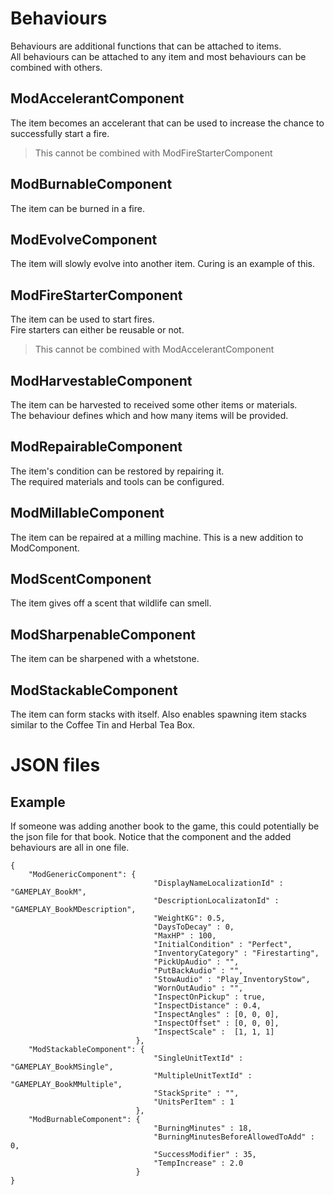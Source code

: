 # Behaviours

Behaviours are additional functions that can be attached to items.  
All behaviours can be attached to any item and most behaviours can be combined with others.

## ModAccelerantComponent

The item becomes an accelerant that can be used to increase the chance to successfully start a fire.
> This cannot be combined with ModFireStarterComponent

## ModBurnableComponent

The item can be burned in a fire.

## ModEvolveComponent

The item will slowly evolve into another item. Curing is an example of this.

## ModFireStarterComponent

The item can be used to start fires.  
Fire starters can either be reusable or not.

> This cannot be combined with ModAccelerantComponent


## ModHarvestableComponent

The item can be harvested to received some other items or materials.  
The behaviour defines which and how many items will be provided.


## ModRepairableComponent

The item's condition can be restored by repairing it.  
The required materials and tools can be configured.

## ModMillableComponent

The item can be repaired at a milling machine. This is a new addition to ModComponent.

## ModScentComponent

The item gives off a scent that wildlife can smell.

## ModSharpenableComponent

The item can be sharpened with a whetstone.

## ModStackableComponent

The item can form stacks with itself. Also enables spawning item stacks similar to the Coffee Tin and Herbal Tea Box.

# JSON files

## Example

If someone was adding another book to the game, this could potentially be the json file for that book. Notice that the component and the added behaviours are all in one file.
```
{
    "ModGenericComponent": {
                                "DisplayNameLocalizationId" : "GAMEPLAY_BookM",
                                "DescriptionLocalizatonId" : "GAMEPLAY_BookMDescription",
                                "WeightKG": 0.5,
                                "DaysToDecay" : 0,
                                "MaxHP" : 100,
                                "InitialCondition" : "Perfect",
                                "InventoryCategory" : "Firestarting",
                                "PickUpAudio" : "",
                                "PutBackAudio" : "",
                                "StowAudio" : "Play_InventoryStow",
                                "WornOutAudio" : "",
                                "InspectOnPickup" : true,
                                "InspectDistance" : 0.4,
                                "InspectAngles" : [0, 0, 0],
                                "InspectOffset" : [0, 0, 0],
                                "InspectScale" :  [1, 1, 1]
                            },
    "ModStackableComponent": {
                                "SingleUnitTextId" : "GAMEPLAY_BookMSingle",
                                "MultipleUnitTextId" : "GAMEPLAY_BookMMultiple",
                                "StackSprite" : "",
                                "UnitsPerItem" : 1
                            },
    "ModBurnableComponent": {
                                "BurningMinutes" : 18,
                                "BurningMinutesBeforeAllowedToAdd" : 0,
                                "SuccessModifier" : 35,
                                "TempIncrease" : 2.0
                            }
}
```